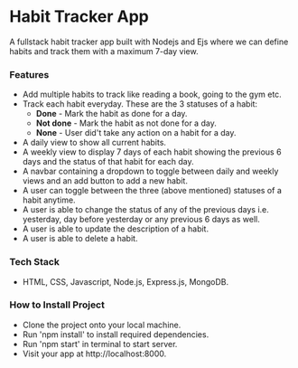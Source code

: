 # **Habit Tracker App**

A fullstack habit tracker app built with Nodejs and Ejs where we can define habits and track them with a maximum 7-day view.

### **Features**

- Add multiple habits to track like reading a book, going to the gym etc.
- Track each habit everyday. These are the 3 statuses of a habit:
  - **Done** - Mark the habit as done for a day.
  - **Not done** - Mark the habit as not done for a day.
  - **None** - User did't take any action on a habit for a day.
- A daily view to show all current habits.
- A weekly view to display 7 days of each habit showing the previous 6 days and the status of that habit for each day.
- A navbar containing a dropdown to toggle between daily and weekly views and an add button to add a new habit.
- A user can toggle between the three (above mentioned) statuses of a habit anytime.
- A user is able to change the status of any of the previous days i.e. yesterday, day before yesterday or any previous 6 days as well.
- A user is able to update the description of a habit.
- A user is able to delete a habit.

### **Tech Stack**

- HTML, CSS, Javascript, Node.js, Express.js, MongoDB.

### **How to Install Project**

- Clone the project onto your local machine.
- Run 'npm install' to install required dependencies.
- Run 'npm start' in terminal to start server.
- Visit your app at http://localhost:8000.
